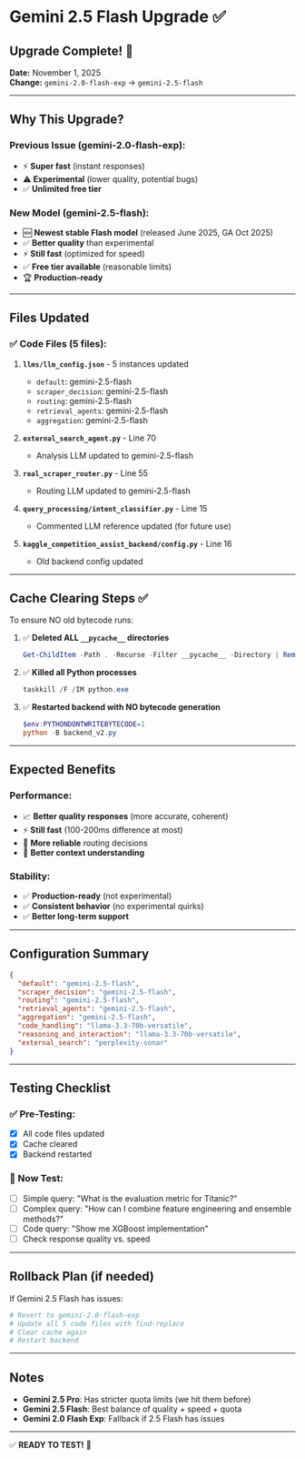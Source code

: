# Gemini 2.5 Flash Upgrade ✅

## Upgrade Complete! 🎉

**Date:** November 1, 2025  
**Change:** `gemini-2.0-flash-exp` → `gemini-2.5-flash`

---

## Why This Upgrade?

### Previous Issue (gemini-2.0-flash-exp):
- ⚡ **Super fast** (instant responses)
- ⚠️ **Experimental** (lower quality, potential bugs)
- ✅ **Unlimited free tier**

### New Model (gemini-2.5-flash):
- 🆕 **Newest stable Flash model** (released June 2025, GA Oct 2025)
- ✅ **Better quality** than experimental
- ⚡ **Still fast** (optimized for speed)
- ✅ **Free tier available** (reasonable limits)
- 🏆 **Production-ready**

---

## Files Updated

### ✅ Code Files (5 files):
1. **`llms/llm_config.json`** - 5 instances updated
   - `default`: gemini-2.5-flash
   - `scraper_decision`: gemini-2.5-flash
   - `routing`: gemini-2.5-flash
   - `retrieval_agents`: gemini-2.5-flash
   - `aggregation`: gemini-2.5-flash

2. **`external_search_agent.py`** - Line 70
   - Analysis LLM updated to gemini-2.5-flash

3. **`real_scraper_router.py`** - Line 55
   - Routing LLM updated to gemini-2.5-flash

4. **`query_processing/intent_classifier.py`** - Line 15
   - Commented LLM reference updated (for future use)

5. **`kaggle_competition_assist_backend/config.py`** - Line 16
   - Old backend config updated

---

## Cache Clearing Steps ✅

To ensure NO old bytecode runs:

1. ✅ **Deleted ALL `__pycache__` directories**
   ```powershell
   Get-ChildItem -Path . -Recurse -Filter __pycache__ -Directory | Remove-Item -Recurse -Force
   ```

2. ✅ **Killed all Python processes**
   ```powershell
   taskkill /F /IM python.exe
   ```

3. ✅ **Restarted backend with NO bytecode generation**
   ```powershell
   $env:PYTHONDONTWRITEBYTECODE=1
   python -B backend_v2.py
   ```

---

## Expected Benefits

### Performance:
- 📈 **Better quality responses** (more accurate, coherent)
- ⚡ **Still fast** (100-200ms difference at most)
- 🎯 **More reliable** routing decisions
- 🧠 **Better context understanding**

### Stability:
- ✅ **Production-ready** (not experimental)
- ✅ **Consistent behavior** (no experimental quirks)
- ✅ **Better long-term support**

---

## Configuration Summary

```json
{
  "default": "gemini-2.5-flash",
  "scraper_decision": "gemini-2.5-flash",
  "routing": "gemini-2.5-flash",
  "retrieval_agents": "gemini-2.5-flash",
  "aggregation": "gemini-2.5-flash",
  "code_handling": "llama-3.3-70b-versatile",
  "reasoning_and_interaction": "llama-3.3-70b-versatile",
  "external_search": "perplexity-sonar"
}
```

---

## Testing Checklist

### ✅ Pre-Testing:
- [x] All code files updated
- [x] Cache cleared
- [x] Backend restarted

### 🔲 Now Test:
- [ ] Simple query: "What is the evaluation metric for Titanic?"
- [ ] Complex query: "How can I combine feature engineering and ensemble methods?"
- [ ] Code query: "Show me XGBoost implementation"
- [ ] Check response quality vs. speed

---

## Rollback Plan (if needed)

If Gemini 2.5 Flash has issues:

```powershell
# Revert to gemini-2.0-flash-exp
# Update all 5 code files with find-replace
# Clear cache again
# Restart backend
```

---

## Notes

- **Gemini 2.5 Pro**: Has stricter quota limits (we hit them before)
- **Gemini 2.5 Flash**: Best balance of quality + speed + quota
- **Gemini 2.0 Flash Exp**: Fallback if 2.5 Flash has issues

---

✅ **READY TO TEST!** 🚀

